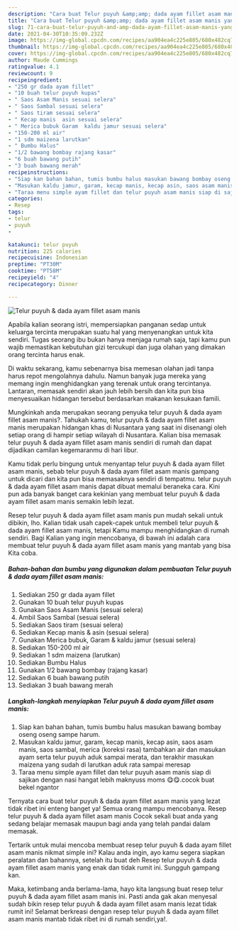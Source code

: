 ```yaml
---
description: "Cara buat Telur puyuh &amp;amp; dada ayam fillet asam manis yang enak Untuk Jualan"
title: "Cara buat Telur puyuh &amp;amp; dada ayam fillet asam manis yang enak Untuk Jualan"
slug: 71-cara-buat-telur-puyuh-and-amp-dada-ayam-fillet-asam-manis-yang-enak-untuk-jualan
date: 2021-04-30T10:35:09.232Z
image: https://img-global.cpcdn.com/recipes/aa904ea4c225e805/680x482cq70/telur-puyuh-dada-ayam-fillet-asam-manis-foto-resep-utama.jpg
thumbnail: https://img-global.cpcdn.com/recipes/aa904ea4c225e805/680x482cq70/telur-puyuh-dada-ayam-fillet-asam-manis-foto-resep-utama.jpg
cover: https://img-global.cpcdn.com/recipes/aa904ea4c225e805/680x482cq70/telur-puyuh-dada-ayam-fillet-asam-manis-foto-resep-utama.jpg
author: Maude Cummings
ratingvalue: 4.1
reviewcount: 9
recipeingredient:
- "250 gr dada ayam fillet"
- "10 buah telur puyuh kupas"
- " Saos Asam Manis sesuai selera"
- " Saos Sambal sesuai selera"
- " Saos tiram sesuai selera"
- " Kecap manis  asin sesuai selera"
- " Merica bubuk Garam  kaldu jamur sesuai selera"
- "150-200 ml air"
- "1 sdm maizena larutkan"
- " Bumbu Halus"
- "1/2 bawang bombay rajang kasar"
- "6 buah bawang putih"
- "3 buah bawang merah"
recipeinstructions:
- "Siap kan bahan bahan, tumis bumbu halus masukan bawang bombay oseng oseng sampe harum."
- "Masukan kaldu jamur, garam, kecap manis, kecap asin, saos asam manis, saos sambal, merica (koreksi rasa) tambahkan air dan masukan ayam serta telur puyuh aduk sampai merata, dan terakhir masukan maizena yang sudah di larutkan aduk rata sampai meresap"
- "Taraa menu simple ayam fillet dan telur puyuh asam manis siap di sajikan dengan nasi hangat lebih maknyuss moms 😋😋.cocok buat bekel ngantor"
categories:
- Resep
tags:
- telur
- puyuh
- 

katakunci: telur puyuh  
nutrition: 225 calories
recipecuisine: Indonesian
preptime: "PT30M"
cooktime: "PT58M"
recipeyield: "4"
recipecategory: Dinner

---
```



![Telur puyuh &amp; dada ayam fillet asam manis](https://img-global.cpcdn.com/recipes/aa904ea4c225e805/680x482cq70/telur-puyuh-dada-ayam-fillet-asam-manis-foto-resep-utama.jpg)

Apabila kalian seorang istri, mempersiapkan panganan sedap untuk keluarga tercinta merupakan suatu hal yang menyenangkan untuk kita sendiri. Tugas seorang ibu bukan hanya menjaga rumah saja, tapi kamu pun wajib memastikan kebutuhan gizi tercukupi dan juga olahan yang dimakan orang tercinta harus enak.

Di waktu  sekarang, kamu sebenarnya bisa memesan olahan jadi tanpa harus repot mengolahnya dahulu. Namun banyak juga mereka yang memang ingin menghidangkan yang terenak untuk orang tercintanya. Lantaran, memasak sendiri akan jauh lebih bersih dan kita pun bisa menyesuaikan hidangan tersebut berdasarkan makanan kesukaan famili. 



Mungkinkah anda merupakan seorang penyuka telur puyuh &amp; dada ayam fillet asam manis?. Tahukah kamu, telur puyuh &amp; dada ayam fillet asam manis merupakan hidangan khas di Nusantara yang saat ini disenangi oleh setiap orang di hampir setiap wilayah di Nusantara. Kalian bisa memasak telur puyuh &amp; dada ayam fillet asam manis sendiri di rumah dan dapat dijadikan camilan kegemaranmu di hari libur.

Kamu tidak perlu bingung untuk menyantap telur puyuh &amp; dada ayam fillet asam manis, sebab telur puyuh &amp; dada ayam fillet asam manis gampang untuk dicari dan kita pun bisa memasaknya sendiri di tempatmu. telur puyuh &amp; dada ayam fillet asam manis dapat dibuat memalui beraneka cara. Kini pun ada banyak banget cara kekinian yang membuat telur puyuh &amp; dada ayam fillet asam manis semakin lebih lezat.

Resep telur puyuh &amp; dada ayam fillet asam manis pun mudah sekali untuk dibikin, lho. Kalian tidak usah capek-capek untuk membeli telur puyuh &amp; dada ayam fillet asam manis, tetapi Kamu mampu menghidangkan di rumah sendiri. Bagi Kalian yang ingin mencobanya, di bawah ini adalah cara membuat telur puyuh &amp; dada ayam fillet asam manis yang mantab yang bisa Kita coba.

<!--inarticleads1-->

##### Bahan-bahan dan bumbu yang digunakan dalam pembuatan Telur puyuh &amp; dada ayam fillet asam manis:

1. Sediakan 250 gr dada ayam fillet
1. Gunakan 10 buah telur puyuh kupas
1. Gunakan  Saos Asam Manis (sesuai selera)
1. Ambil  Saos Sambal (sesuai selera)
1. Sediakan  Saos tiram (sesuai selera)
1. Sediakan  Kecap manis &amp; asin (sesuai selera)
1. Gunakan  Merica bubuk, Garam &amp; kaldu jamur (sesuai selera)
1. Sediakan 150-200 ml air
1. Sediakan 1 sdm maizena (larutkan)
1. Sediakan  Bumbu Halus
1. Gunakan 1/2 bawang bombay (rajang kasar)
1. Sediakan 6 buah bawang putih
1. Sediakan 3 buah bawang merah




<!--inarticleads2-->

##### Langkah-langkah menyiapkan Telur puyuh &amp; dada ayam fillet asam manis:

1. Siap kan bahan bahan, tumis bumbu halus masukan bawang bombay oseng oseng sampe harum.
1. Masukan kaldu jamur, garam, kecap manis, kecap asin, saos asam manis, saos sambal, merica (koreksi rasa) tambahkan air dan masukan ayam serta telur puyuh aduk sampai merata, dan terakhir masukan maizena yang sudah di larutkan aduk rata sampai meresap
1. Taraa menu simple ayam fillet dan telur puyuh asam manis siap di sajikan dengan nasi hangat lebih maknyuss moms 😋😋.cocok buat bekel ngantor




Ternyata cara buat telur puyuh &amp; dada ayam fillet asam manis yang lezat tidak ribet ini enteng banget ya! Semua orang mampu mencobanya. Resep telur puyuh &amp; dada ayam fillet asam manis Cocok sekali buat anda yang sedang belajar memasak maupun bagi anda yang telah pandai dalam memasak.

Tertarik untuk mulai mencoba membuat resep telur puyuh &amp; dada ayam fillet asam manis nikmat simple ini? Kalau anda ingin, ayo kamu segera siapkan peralatan dan bahannya, setelah itu buat deh Resep telur puyuh &amp; dada ayam fillet asam manis yang enak dan tidak rumit ini. Sungguh gampang kan. 

Maka, ketimbang anda berlama-lama, hayo kita langsung buat resep telur puyuh &amp; dada ayam fillet asam manis ini. Pasti anda gak akan menyesal sudah bikin resep telur puyuh &amp; dada ayam fillet asam manis lezat tidak rumit ini! Selamat berkreasi dengan resep telur puyuh &amp; dada ayam fillet asam manis mantab tidak ribet ini di rumah sendiri,ya!.

